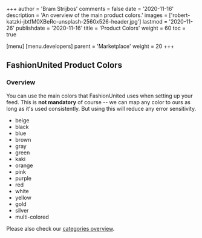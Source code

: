 +++
author = 'Bram Strijbos'
comments = false
date = '2020-11-16'
description = 'An overview of the main product colors.'
images = ['robert-katzki-jbtfM0XBeRc-unsplash-2560x526-header.jpg']
lastmod = '2020-11-26'
publishdate = '2020-11-16'
title = 'Product Colors'
weight = 60
toc = true

[menu]
  [menu.developers]
    parent = 'Marketplace'
    weight = 20
+++

## FashionUnited Product Colors

### Overview

You can use the main colors that FashionUnited uses when setting up your feed.
This is **not mandatory** of course -- we can map any color to ours as long as
it's used consistently. But using this will reduce any error sensitivity.

- beige
- black
- blue
- brown
- gray
- green
- kaki
- orange
- pink
- purple
- red
- white
- yellow
- gold
- silver
- multi-colored

Please also check our
[categories overview](https://developer.fashionunited.com/docs/marketplace/categories).
